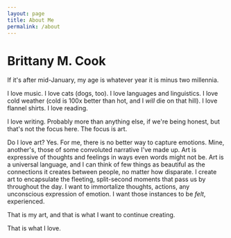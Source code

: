 ```yaml
---
layout: page
title: About Me
permalink: /about
---
```


# Brittany M. Cook

If it's after mid-January, my age is whatever year it is minus two millennia.

I love music. I love cats (dogs, too). I love languages and linguistics. I love cold weather (cold is 100x better than hot, and I *will* die on that hill). I love flannel shirts. I love reading.

I love writing. Probably more than anything else, if we're being honest, but that's not the focus here. The focus is art.

Do I love art? Yes. For me, there is no better way to capture emotions. Mine, another's, those of some convoluted narrative I've made up. Art is expressive of thoughts and feelings in ways even words might not be. Art is a universal language, and I can think of few things as beautiful as the connections it creates between people, no matter how disparate. I create art to encapsulate the fleeting, split-second moments that pass us by throughout the day. I want to immortalize thoughts, actions, any unconscious expression of emotion. I want those instances to be *felt*, experienced.

That is my art, and that is what I want to continue creating. 

That is what I love.

